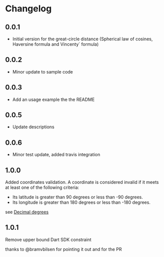 # Changelog

## 0.0.1

- Initial version for the great-circle distance (Spherical law of cosines, Haversine formula and Vincenty` formula)

## 0.0.2

- Minor update to sample code

## 0.0.3

- Add an usage example the the README

## 0.0.5

- Update descriptions

## 0.0.6

- Minor test update, added travis integration

## 1.0.0
Added coordinates validation. 
A coordinate is considered invalid if it meets at least one of the following criteria:
- Its latitude is greater than 90 degrees or less than -90 degrees.
- Its longitude is greater than 180 degrees or less than -180 degrees.

see [Decimal degrees](https://en.wikipedia.org/wiki/Decimal_degrees)

## 1.0.1
Remove upper bound Dart SDK constraint

thanks to @bramvbilsen for pointing it out and for the PR